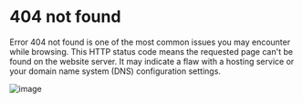 # 404 not found

Error 404 not found is one of the most common issues you may encounter while browsing. This HTTP status code means the requested page can't be found on the website server. It may indicate a flaw with a hosting service or your domain name system (DNS) configuration settings.

![image](https://github.com/FarisBahmidan/Error/assets/135508625/dd578146-adc7-437f-bf09-fc728a706896)
